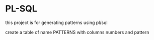 # PL-SQL
this project is for generating patterns using pl/sql







create a table of name PATTERNS with columns numbers and pattern
